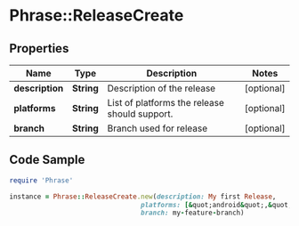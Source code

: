 # Phrase::ReleaseCreate

## Properties

Name | Type | Description | Notes
------------ | ------------- | ------------- | -------------
**description** | **String** | Description of the release | [optional] 
**platforms** | **String** | List of platforms the release should support. | [optional] 
**branch** | **String** | Branch used for release | [optional] 

## Code Sample

```ruby
require 'Phrase'

instance = Phrase::ReleaseCreate.new(description: My first Release,
                                 platforms: [&quot;android&quot;,&quot;ios&quot;],
                                 branch: my-feature-branch)
```


